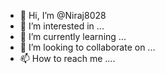 - 👋 Hi, I’m @Niraj8028
- 👀 I’m interested in ...
- 🌱 I’m currently learning ...
- 💞️ I’m looking to collaborate on ...
- 📫 How to reach me ....



